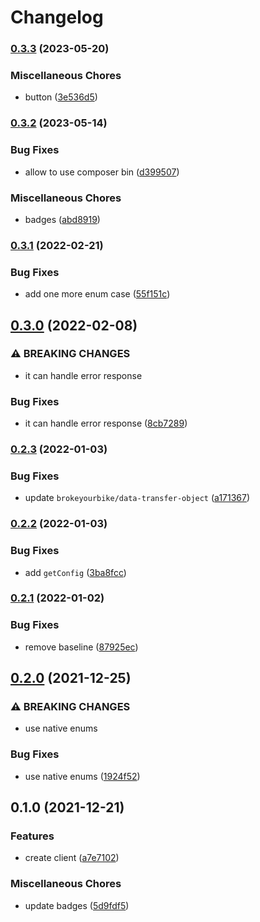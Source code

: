 # Changelog

### [0.3.3](https://www.github.com/brokeyourbike/uba-api-client-php/compare/v0.3.2...v0.3.3) (2023-05-20)


### Miscellaneous Chores

* button ([3e536d5](https://www.github.com/brokeyourbike/uba-api-client-php/commit/3e536d50cf3f8f236259ab1faccb601c8db70253))

### [0.3.2](https://www.github.com/brokeyourbike/uba-api-client-php/compare/v0.3.1...v0.3.2) (2023-05-14)


### Bug Fixes

* allow to use composer bin ([d399507](https://www.github.com/brokeyourbike/uba-api-client-php/commit/d399507570564837f73e69f74c3f93dbc89a02b6))


### Miscellaneous Chores

* badges ([abd8919](https://www.github.com/brokeyourbike/uba-api-client-php/commit/abd8919555ce841c96dd5c2f231fad53a0c990d9))

### [0.3.1](https://www.github.com/brokeyourbike/uba-api-client-php/compare/v0.3.0...v0.3.1) (2022-02-21)


### Bug Fixes

* add one more enum case ([55f151c](https://www.github.com/brokeyourbike/uba-api-client-php/commit/55f151c3302daeed4fa5b36752624bcce94d6429))

## [0.3.0](https://www.github.com/brokeyourbike/uba-api-client-php/compare/v0.2.3...v0.3.0) (2022-02-08)


### ⚠ BREAKING CHANGES

* it can handle error response

### Bug Fixes

* it can handle error response ([8cb7289](https://www.github.com/brokeyourbike/uba-api-client-php/commit/8cb728910a003af50ae79f8d5e3815e0c2f13cbd))

### [0.2.3](https://www.github.com/brokeyourbike/uba-api-client-php/compare/v0.2.2...v0.2.3) (2022-01-03)


### Bug Fixes

* update `brokeyourbike/data-transfer-object` ([a171367](https://www.github.com/brokeyourbike/uba-api-client-php/commit/a171367e5615f8c63151452f5b02e951ea8556bd))

### [0.2.2](https://www.github.com/brokeyourbike/uba-api-client-php/compare/v0.2.1...v0.2.2) (2022-01-03)


### Bug Fixes

* add `getConfig` ([3ba8fcc](https://www.github.com/brokeyourbike/uba-api-client-php/commit/3ba8fccc02ecaf5d5c14b2cfa920f687dde0d84b))

### [0.2.1](https://www.github.com/brokeyourbike/uba-api-client-php/compare/v0.2.0...v0.2.1) (2022-01-02)


### Bug Fixes

* remove baseline ([87925ec](https://www.github.com/brokeyourbike/uba-api-client-php/commit/87925ecb66401490e38b2ed18794e4ae58d8da38))

## [0.2.0](https://www.github.com/brokeyourbike/uba-api-client-php/compare/v0.1.0...v0.2.0) (2021-12-25)


### ⚠ BREAKING CHANGES

* use native enums

### Bug Fixes

* use native enums ([1924f52](https://www.github.com/brokeyourbike/uba-api-client-php/commit/1924f52fd83cc712e0e8e0c076242751f0d343f2))

## 0.1.0 (2021-12-21)


### Features

* create client ([a7e7102](https://www.github.com/brokeyourbike/uba-api-client-php/commit/a7e71022af639acc9f7bc052c94636160d4e7585))


### Miscellaneous Chores

* update badges ([5d9fdf5](https://www.github.com/brokeyourbike/uba-api-client-php/commit/5d9fdf596a7c6ad16a8d0fe4d1baa89b83de58f3))
